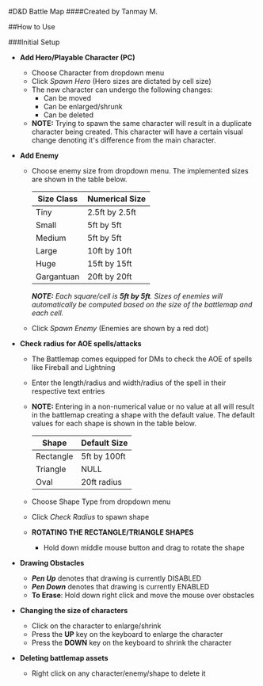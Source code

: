 #D&D Battle Map
####Created by Tanmay M.

##How to Use

###Initial Setup
* **Add Hero/Playable Character (PC)**

    * Choose Character from dropdown menu
    * Click *Spawn Hero* (Hero sizes are dictated by cell size)
    * The new character can undergo the following changes:
        * Can be moved
        * Can be enlarged/shrunk
        * Can be deleted
    * **NOTE:** Trying to spawn the same character will result in a duplicate character being created.
    This character will have a certain visual change denoting it's difference from the main character.
* **Add Enemy**
    * Choose enemy size from dropdown menu. The implemented sizes are shown in the table below.
    
        |Size Class|Numerical Size|
        |----------|--------------|
        |Tiny| 2.5ft by 2.5ft|
        |Small| 5ft by 5ft|
        |Medium| 5ft by 5ft|
        |Large| 10ft by 10ft|
        |Huge| 15ft by 15ft|
        |Gargantuan| 20ft by 20ft|
        _**NOTE:** Each square/cell is **5ft by 5ft**. Sizes of enemies will automatically be computed based on the size of the battlemap and each cell._
    * Click _Spawn Enemy_ (Enemies are shown by a red dot)
* **Check radius for AOE spells/attacks**
    * The Battlemap comes equipped for DMs to check the AOE of spells like Fireball and Lightning
    * Enter the length/radius and width/radius of the spell in their respective text entries
    * **NOTE:** Entering in a non-numerical value or no value at all will result in the battlemap creating a shape with the default value. The default values for each shape is shown in the table below.
        
        |Shape|Default Size|
        |----------|--------------|
        |Rectangle| 5ft by 100ft|
        |Triangle| NULL|
        |Oval| 20ft radius|
    * Choose Shape Type from dropdown menu
    * Click *Check Radius* to spawn shape
    * **ROTATING THE RECTANGLE/TRIANGLE SHAPES**
        * Hold down middle mouse button and drag to rotate the shape
* **Drawing Obstacles**
    * _**Pen Up**_ denotes that drawing is currently DISABLED
    * _**Pen Down**_ denotes that drawing is currently ENABLED
    * **To Erase**: Hold down right click and move the mouse over obstacles
* **Changing the size of characters**
    * Click on the character to enlarge/shrink
    * Press the **UP** key on the keyboard to enlarge the character
    * Press the **DOWN** key on the keyboard to shrink the character
* **Deleting battlemap assets**
    * Right click on any character/enemy/shape to delete it
    
